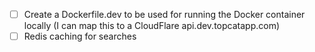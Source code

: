 - [ ] Create a Dockerfile.dev to be used for running the Docker container locally (I can map this to a CloudFlare api.dev.topcatapp.com)
- [ ] Redis caching for searches